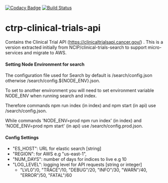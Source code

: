 [![Codacy Badge](https://api.codacy.com/project/badge/Grade/8b9f855009784107bcdbbd48f7566aab)](https://www.codacy.com/app/FNLCR/ctrp-clinical-trials-api?utm_source=github.com&amp;utm_medium=referral&amp;utm_content=CBIIT/ctrp-clinical-trials-api&amp;utm_campaign=Badge_Grade)
[![Build Status](https://travis-ci.org/CBIIT/ctrp-clinical-trials-api.svg?branch=master)](https://travis-ci.org/CBIIT/ctrp-clinical-trials-api)


# ctrp-clinical-trials-api
Contains the Clinical Trial API (https://clinicaltrialsapi.cancer.gov/) . This is a version extracted initially from NCIP/clinical-trials-search to support micro-services and migrate to AWS.



#### Setting Node Environment for search
The configuration file used for Search by default is /search/config.json otherwise /search/config.${NODE_ENV}.json.

To set to another environment you will need to set environment variable NODE_ENV when running search and index.

Therefore commands npm run index (in index) and npm start (in api) use /search/config.json.

While commands 'NODE_ENV=prod npm run index' (in index) and 'NODE_ENV=prod npm start' (in api) use /search/config.prod.json.


#### Config Settings

 - "ES_HOST": URL for elastic search [string]
 - "REGION": for AWS e.g "us-east-1",
 - "NUM_DAYS": number of days for indices to live e.g 10
 - "LOG_LEVEL": logging level for API requests [string or integer]
   - "LVL0"/0, "TRACE"/10, "DEBUG"/20, "INFO"/30, "WARN"/40, "ERROR"/50, "FATAL"/60


